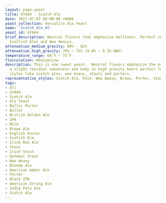 ```yaml
---
layout: page-yeast
title: GY044 - Scotch Ale
date: 2017-07-07 00:00:00 +0000
yeast_collection: Versatile Ale Yeast
name: 'Scotch Ale #1'
yeast_id: GY044
brief_description: Neutral flavors that emphasize maltiness. Perfect in Stouts, Porters,
  Scottish Ales and Wee Heavys.
attenuation_medium_gravity: 80% - 82%
attenuation_high_gravity: 70% – 72% (8.8% – 9.3% ABV)
temperature_range: 64˚F – 75˚F
flocculation: Medium/Low
description: This is one sweet yeast.  Neutral flavors emphasize the malt.  Leaves
  a slight residual sweetness and body in high gravity beers perfect for malt forward
  styles like scotch ales, wee heavy, stouts and porters.
representative_styles: Scotch Ale, Pale, Wee Beavy, Brown, Porter, Stout
tags:
- All
- GY044
- Scotch Ale
- Ale Yeast
- Baltic Porter
- Bitter
- British Golden Ale
- IPA
- Mild
- Brown Ale
- English Porter
- Scotish Ale
- Irish Red Ale
- Stout
- Irish Stout
- Oatmeal Stout
- Wee Heavy
- Blonde Ale
- American Amber Ale
- Porter
- Black IPA
- American Strong Ale
- India Pale Ale
- Scotch Ale
---
```

